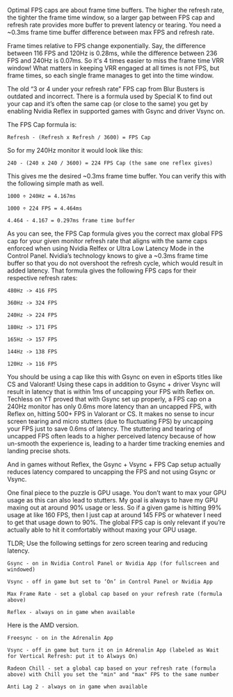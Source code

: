 Optimal FPS caps are about frame time buffers. The higher the refresh rate, the tighter the frame time window, so a larger gap between FPS cap and refresh rate provides more buffer to prevent latency or tearing. You need a ~0.3ms frame time buffer difference between max FPS and refresh rate.

Frame times relative to FPS change exponentially. Say, the difference between 116 FPS and 120Hz is 0.28ms, while the difference between 236 FPS and 240Hz is 0.07ms. So it's 4 times easier to miss the frame time VRR window! What matters in keeping VRR engaged at all times is not FPS, but frame times, so each single frame manages to get into the time window.

The old “3 or 4 under your refresh rate” FPS cap from Blur Busters is outdated and incorrect. There is a formula used by Special K to find out your cap and it’s often the same cap (or close to the same) you get by enabling Nvidia Reflex in supported games with Gsync and driver Vsync on.

The FPS Cap formula is:

    Refresh - (Refresh x Refresh / 3600) = FPS Cap

So for my 240Hz monitor it would look like this:

    240 - (240 x 240 / 3600) = 224 FPS Cap (the same one reflex gives)

This gives me the desired ~0.3ms frame time buffer. You can verify this with the following simple math as well.

    1000 ÷ 240Hz = 4.167ms

    1000 ÷ 224 FPS = 4.464ms

    4.464 - 4.167 = 0.297ms frame time buffer

As you can see, the FPS Cap formula gives you the correct max global FPS cap for your given monitor refresh rate that aligns with the same caps enforced when using Nvidia Relfex or Ultra Low Latency Mode in the Control Panel. Nvidia’s technology knows to give a ~0.3ms frame time buffer so that you do not overshoot the refresh cycle, which would result in added latency. That formula gives the following FPS caps for their respective refresh rates:

    480Hz -> 416 FPS

    360Hz -> 324 FPS

    240Hz -> 224 FPS

    180Hz -> 171 FPS

    165Hz -> 157 FPS

    144Hz -> 138 FPS

    120Hz -> 116 FPS

You should be using a cap like this with Gsync on even in eSports titles like CS and Valorant! Using these caps in addition to Gsync + driver Vsync will result in latency that is within 1ms of uncapping your FPS with Reflex on. Techless on YT proved that with Gsync set up properly, a FPS cap on a 240Hz monitor has only 0.6ms more latency than an uncapped FPS, with Reflex on, hitting 500+ FPS in Valorant or CS. It makes no sense to incur screen tearing and micro stutters (due to fluctuating FPS) by uncapping your FPS just to save 0.6ms of latency. The stuttering and tearing of uncapped FPS often leads to a higher perceived latency because of how un-smooth the experience is, leading to a harder time tracking enemies and landing precise shots.

And in games without Reflex, the Gsync + Vsync + FPS Cap setup actually reduces latency compared to uncapping the FPS and not using Gsync or Vsync.

One final piece to the puzzle is GPU usage. You don’t want to max your GPU usage as this can also lead to stutters. My goal is always to have my GPU maxing out at around 90% usage or less. So if a given game is hitting 99% usage at like 160 FPS, then I just cap at around 145 FPS or whatever I need to get that usage down to 90%. The global FPS cap is only relevant if you’re actually able to hit it comfortably without maxing your GPU usage.

TLDR; Use the following settings for zero screen tearing and reducing latency.

    Gsync - on in Nvidia Control Panel or Nvidia App (for fullscreen and windowed)

    Vsync - off in game but set to ‘On’ in Control Panel or Nvidia App

    Max Frame Rate - set a global cap based on your refresh rate (formula above)

    Reflex - always on in game when available


Here is the AMD version.

    Freesync - on in the Adrenalin App

    Vsync - off in game but turn it on in Adrenalin App (labeled as Wait for Vertical Refresh: put it to Always On)

    Radeon Chill - set a global cap based on your refresh rate (formula above) with Chill you set the "min" and "max" FPS to the same number

    Anti Lag 2 - always on in game when available
